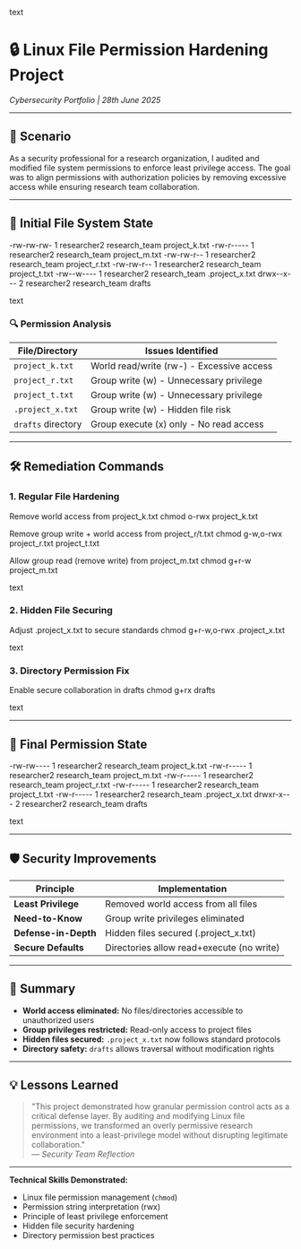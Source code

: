 text
# 🔒 Linux File Permission Hardening Project  
*Cybersecurity Portfolio | 28th June 2025*

---

## 🏢 Scenario

As a security professional for a research organization, I audited and modified file system permissions to enforce least privilege access. The goal was to align permissions with authorization policies by removing excessive access while ensuring research team collaboration.

---

## 🐧 Initial File System State

-rw-rw-rw- 1 researcher2 research_team project_k.txt
-rw-r----- 1 researcher2 research_team project_m.txt
-rw-rw-r-- 1 researcher2 research_team project_r.txt
-rw-rw-r-- 1 researcher2 research_team project_t.txt
-rw--w---- 1 researcher2 research_team .project_x.txt
drwx--x--- 2 researcher2 research_team drafts

text

### 🔍 Permission Analysis
| File/Directory       | Issues Identified                          |
|----------------------|--------------------------------------------|
| `project_k.txt`      | World read/write (rw-) - Excessive access |
| `project_r.txt`      | Group write (w) - Unnecessary privilege   |
| `project_t.txt`      | Group write (w) - Unnecessary privilege   |
| `.project_x.txt`     | Group write (w) - Hidden file risk        |
| `drafts` directory   | Group execute (x) only - No read access   |

---

## 🛠️ Remediation Commands

### 1. Regular File Hardening
Remove world access from project_k.txt
chmod o-rwx project_k.txt

Remove group write + world access from project_r/t.txt
chmod g-w,o-rwx project_r.txt project_t.txt

Allow group read (remove write) from project_m.txt
chmod g+r-w project_m.txt

text

### 2. Hidden File Securing
Adjust .project_x.txt to secure standards
chmod g+r-w,o-rwx .project_x.txt

text

### 3. Directory Permission Fix
Enable secure collaboration in drafts
chmod g+rx drafts

text

---

## 🔐 Final Permission State
-rw-rw---- 1 researcher2 research_team project_k.txt
-rw-r----- 1 researcher2 research_team project_m.txt
-rw-r----- 1 researcher2 research_team project_r.txt
-rw-r----- 1 researcher2 research_team project_t.txt
-rw-r----- 1 researcher2 research_team .project_x.txt
drwxr-x--- 2 researcher2 research_team drafts

text

---

## 🛡️ Security Improvements

| Principle              | Implementation                             |
|------------------------|--------------------------------------------|
| **Least Privilege**    | Removed world access from all files        |
| **Need-to-Know**       | Group write privileges eliminated          |
| **Defense-in-Depth**   | Hidden files secured (.project_x.txt)     |
| **Secure Defaults**    | Directories allow read+execute (no write) |

---

## 📝 Summary

- **World access eliminated:** No files/directories accessible to unauthorized users
- **Group privileges restricted:** Read-only access to project files
- **Hidden files secured:** `.project_x.txt` now follows standard protocols
- **Directory safety:** `drafts` allows traversal without modification rights

---

## 💡 Lessons Learned

> "This project demonstrated how granular permission control acts as a critical defense layer. By auditing and modifying Linux file permissions, we transformed an overly permissive research environment into a least-privilege model without disrupting legitimate collaboration."  
> *— Security Team Reflection*

---

**Technical Skills Demonstrated:**  
- Linux file permission management (`chmod`)  
- Permission string interpretation (rwx)  
- Principle of least privilege enforcement  
- Hidden file security hardening  
- Directory permission best practices  
